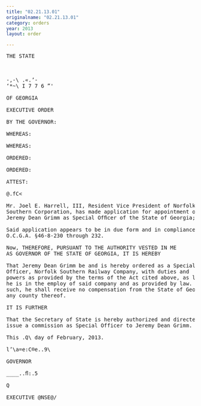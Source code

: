 ```yaml
---
title: "02.21.13.01"
originalname: "02.21.13.01"
category: orders
year: 2013
layout: order

---
```

<pre>
THE STATE

   

-,-\ .«.’-
‘*~\ I 7 7 6 ”'

OF GEORGIA

EXECUTIVE ORDER

BY THE GOVERNOR:

WHEREAS:

WHEREAS:

ORDERED:

ORDERED:

ATTEST:

@.fC<

Mr. Joel E. Harrell, III, Resident Vice President of Norfolk
Southern Corporation, has made application for appointment of
Jeremy Dean Grimm as Special Ofﬁcer of the State of Georgia; and

Said application appears to be in due form and in compliance with
O.C.G.A. §46-8-230 through 232.

Now, THEREFORE, PURSUANT TO THE AUTHORITY VESTED IN ME
AS GOVERNOR OF THE STATE OF GEORGIA, IT IS HEREBY

That Jeremy Dean Grimm be and is hereby ordered as a Special
Officer, Norfolk Southern Railway Company, with duties and
powers as provided by the terms of the Act cited above, as long as
he is in the employ of said company and as provided by law. As
such, he shall receive no compensation from the State of Georgia or
any county thereof.

IT IS FURTHER

That the Secretary of State is hereby authorized and directed to
issue a commission as Special Officer to Jeremy Dean Grimm.

This .Q\ day of February, 2013.

l’\a=e:C®e..9\

GOVERNOR

____..ﬂ:.5

Q

EXECUTIVE @NSE@/

</pre>
